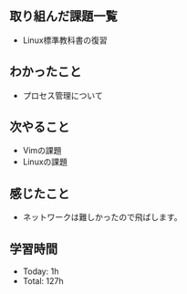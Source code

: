 ## 取り組んだ課題一覧
- Linux標準教科書の復習
## わかったこと
- プロセス管理について
## 次やること
- Vimの課題
- Linuxの課題
## 感じたこと
- ネットワークは難しかったので飛ばします。
## 学習時間
- Today: 1h
- Total: 127h

<!--```toggl
LIST
FROM 2024-03-21 TO 2024-03-21
INCLUDE PROJECTS "HappinessChain", "Self-Study"
```-->
<!--```toggl
SUMMARY
FROM 2024-01-01 TO 2024-03-21
INCLUDE PROJECTS "HappinessChain", "Self-Study"
```-->
